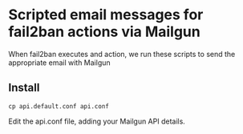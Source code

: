 # Scripted email messages for fail2ban actions via Mailgun

When fail2ban executes and action, we run these scripts to send the appropriate
email with Mailgun

## Install
    cp api.default.conf api.conf

Edit the api.conf file, adding your Mailgun API details.
